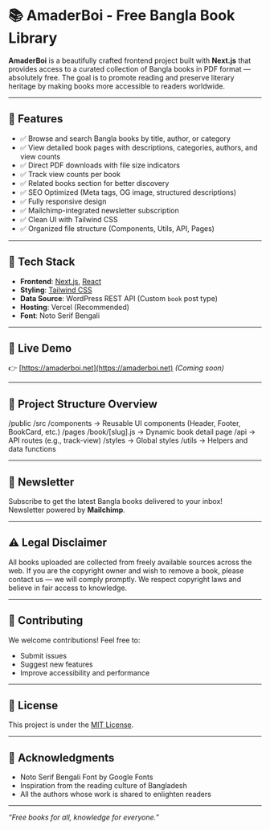 # 📚 AmaderBoi - Free Bangla Book Library

**AmaderBoi** is a beautifully crafted frontend project built with **Next.js** that provides access to a curated collection of Bangla books in PDF format — absolutely free. The goal is to promote reading and preserve literary heritage by making books more accessible to readers worldwide.

---

## 🌟 Features

- ✅ Browse and search Bangla books by title, author, or category
- ✅ View detailed book pages with descriptions, categories, authors, and view counts
- ✅ Direct PDF downloads with file size indicators
- ✅ Track view counts per book
- ✅ Related books section for better discovery
- ✅ SEO Optimized (Meta tags, OG image, structured descriptions)
- ✅ Fully responsive design
- ✅ Mailchimp-integrated newsletter subscription
- ✅ Clean UI with Tailwind CSS
- ✅ Organized file structure (Components, Utils, API, Pages)

---

## 🧰 Tech Stack

- **Frontend**: [Next.js](https://nextjs.org/), [React](https://reactjs.org/)
- **Styling**: [Tailwind CSS](https://tailwindcss.com/)
- **Data Source**: WordPress REST API (Custom `book` post type)
- **Hosting**: Vercel (Recommended)
- **Font**: Noto Serif Bengali

---

## 🚀 Live Demo

👉 [https://amaderboi.net](https://amaderboi.net) _(Coming soon)_

---

## 📁 Project Structure Overview

/public
/src
/components → Reusable UI components (Header, Footer, BookCard, etc.)
/pages
/book/[slug].js → Dynamic book detail page
/api → API routes (e.g., track-view)
/styles → Global styles
/utils → Helpers and data functions


---

## 📩 Newsletter

Subscribe to get the latest Bangla books delivered to your inbox!  
Newsletter powered by **Mailchimp**.

---

## ⚠️ Legal Disclaimer

All books uploaded are collected from freely available sources across the web. If you are the copyright owner and wish to remove a book, please contact us — we will comply promptly. We respect copyright laws and believe in fair access to knowledge.

---

## 🤝 Contributing

We welcome contributions! Feel free to:
- Submit issues
- Suggest new features
- Improve accessibility and performance

---

## 📜 License

This project is under the [MIT License](LICENSE).

---

## 🙏 Acknowledgments

- Noto Serif Bengali Font by Google Fonts
- Inspiration from the reading culture of Bangladesh
- All the authors whose work is shared to enlighten readers

---

_“Free books for all, knowledge for everyone.”_

